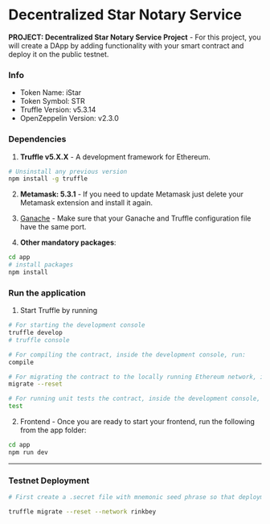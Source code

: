 # Decentralized Star Notary Service
**PROJECT: Decentralized Star Notary Service Project** - For this project, you will create a DApp by adding functionality with your smart contract and deploy it on the public testnet.

### Info
- Token Name: iStar
- Token Symbol: STR
- Truffle Version: v5.3.14
- OpenZeppelin Version: v2.3.0

### Dependencies
1. **Truffle v5.X.X** - A development framework for Ethereum. 
```bash
# Unsinstall any previous version
npm install -g truffle
```


2. **Metamask: 5.3.1** - If you need to update Metamask just delete your Metamask extension and install it again.


3. [Ganache](https://www.trufflesuite.com/ganache) - Make sure that your Ganache and Truffle configuration file have the same port.


4. **Other mandatory packages**:
```bash
cd app
# install packages
npm install
```


### Run the application
1. Start Truffle by running
```bash
# For starting the development console
truffle develop
# truffle console

# For compiling the contract, inside the development console, run:
compile

# For migrating the contract to the locally running Ethereum network, inside the development console
migrate --reset

# For running unit tests the contract, inside the development console, run:
test
```

2. Frontend - Once you are ready to start your frontend, run the following from the app folder:
```bash
cd app
npm run dev
```

---

### Testnet Deployment
```bash
# First create a .secret file with mnemonic seed phrase so that deployment of the smart contract can be tied to this address

truffle migrate --reset --network rinkbey
```